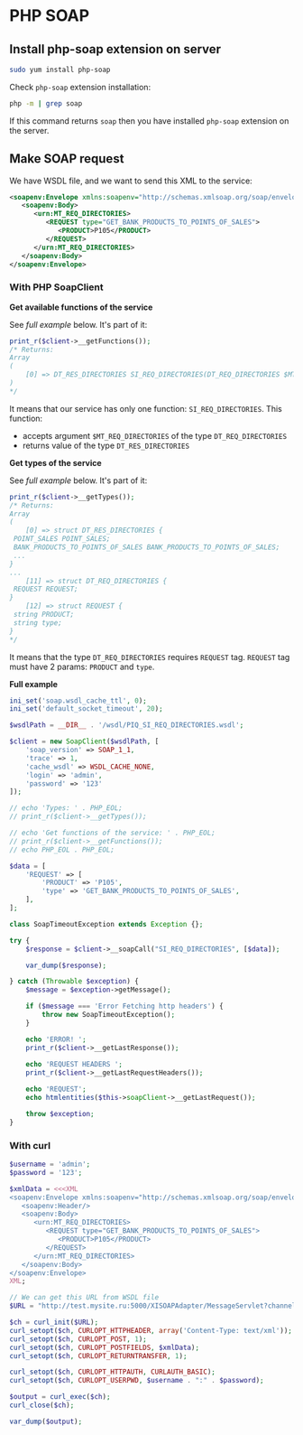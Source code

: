 # PHP SOAP

## Install php-soap extension on server

```bash
sudo yum install php-soap
```

Check `php-soap` extension installation:

```bash
php -m | grep soap
```
If this command returns `soap` then you have installed `php-soap` extension on the server.

## Make SOAP request

We have WSDL file, and we want to send this XML to the service:

```xml
<soapenv:Envelope xmlns:soapenv="http://schemas.xmlsoap.org/soap/envelope/" xmlns:urn="URN:DOWNLOAD_DIRECTORIES">
   <soapenv:Body>
      <urn:MT_REQ_DIRECTORIES>
         <REQUEST type="GET_BANK_PRODUCTS_TO_POINTS_OF_SALES">
            <PRODUCT>P105</PRODUCT>
         </REQUEST>
      </urn:MT_REQ_DIRECTORIES>
   </soapenv:Body>
</soapenv:Envelope>
```

### With PHP SoapClient

**Get available functions of the service**

See *full example* below. It's part of it:

```php
print_r($client->__getFunctions());
/* Returns:
Array
(
    [0] => DT_RES_DIRECTORIES SI_REQ_DIRECTORIES(DT_REQ_DIRECTORIES $MT_REQ_DIRECTORIES)
)
*/
```

It means that our service has only one function: `SI_REQ_DIRECTORIES`. This function:

- accepts argument `$MT_REQ_DIRECTORIES` of the type `DT_REQ_DIRECTORIES`
- returns value of the type `DT_RES_DIRECTORIES`

**Get types of the service**

See *full example* below. It's part of it:

```php
print_r($client->__getTypes());
/* Returns:
Array
(
    [0] => struct DT_RES_DIRECTORIES {
 POINT_SALES POINT_SALES;
 BANK_PRODUCTS_TO_POINTS_OF_SALES BANK_PRODUCTS_TO_POINTS_OF_SALES;
 ...
}
...
    [11] => struct DT_REQ_DIRECTORIES {
 REQUEST REQUEST;
}
    [12] => struct REQUEST {
 string PRODUCT;
 string type;
}
*/
```

It means that the type `DT_REQ_DIRECTORIES` requires `REQUEST` tag. `REQUEST` tag must have 2 params: `PRODUCT` and `type`.

**Full example**

```php
ini_set('soap.wsdl_cache_ttl', 0);
ini_set('default_socket_timeout', 20);

$wsdlPath = __DIR__ . '/wsdl/PIQ_SI_REQ_DIRECTORIES.wsdl';

$client = new SoapClient($wsdlPath, [
    'soap_version' => SOAP_1_1,
    'trace' => 1,
    'cache_wsdl' => WSDL_CACHE_NONE,
    'login' => 'admin',
    'password' => '123'
]);

// echo 'Types: ' . PHP_EOL;
// print_r($client->__getTypes());

// echo 'Get functions of the service: ' . PHP_EOL;
// print_r($client->__getFunctions());
// echo PHP_EOL . PHP_EOL;

$data = [
    'REQUEST' => [
        'PRODUCT' => 'P105',
        'type' => 'GET_BANK_PRODUCTS_TO_POINTS_OF_SALES',
    ],
];

class SoapTimeoutException extends Exception {};

try {
    $response = $client->__soapCall("SI_REQ_DIRECTORIES", [$data]);

    var_dump($response);

} catch (Throwable $exception) {
    $message = $exception->getMessage();

    if ($message === 'Error Fetching http headers') {
        throw new SoapTimeoutException();
    }

    echo 'ERROR! ';
    print_r($client->__getLastResponse());
    
    echo 'REQUEST HEADERS ';
    print_r($client->__getLastRequestHeaders());

    echo 'REQUEST';
    echo htmlentities($this->soapClient->__getLastRequest());

    throw $exception;
}
```

### With curl

```php
$username = 'admin';
$password = '123';

$xmlData = <<<XML
<soapenv:Envelope xmlns:soapenv="http://schemas.xmlsoap.org/soap/envelope/" xmlns:urn="URN:DOWNLOAD_DIRECTORIES">
   <soapenv:Header/>
   <soapenv:Body>
      <urn:MT_REQ_DIRECTORIES>
         <REQUEST type="GET_BANK_PRODUCTS_TO_POINTS_OF_SALES">
            <PRODUCT>P105</PRODUCT>
         </REQUEST>
      </urn:MT_REQ_DIRECTORIES>
   </soapenv:Body>
</soapenv:Envelope>
XML;

// We can get this URL from WSDL file
$URL = "http://test.mysite.ru:5000/XISOAPAdapter/MessageServlet?channel=:DOWNLOAD_DIRECTORIES:SEND_SOAP&version=3.0&Sender.Service=DOWNLOAD_DIRECTORIES&Interface=URN:DOWNLOAD_DIRECTORIES^SI_REQ_DIRECTORIES";

$ch = curl_init($URL);
curl_setopt($ch, CURLOPT_HTTPHEADER, array('Content-Type: text/xml'));
curl_setopt($ch, CURLOPT_POST, 1);
curl_setopt($ch, CURLOPT_POSTFIELDS, $xmlData);
curl_setopt($ch, CURLOPT_RETURNTRANSFER, 1);

curl_setopt($ch, CURLOPT_HTTPAUTH, CURLAUTH_BASIC);
curl_setopt($ch, CURLOPT_USERPWD, $username . ":" . $password);

$output = curl_exec($ch);
curl_close($ch);

var_dump($output);
```
